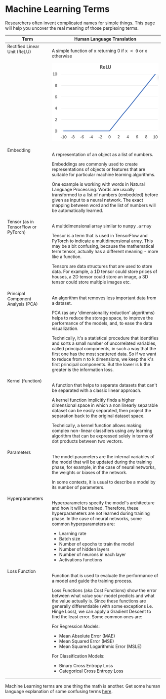 # Machine Learning Terms

Researchers often invent complicated names for simple things. This page will help you uncover the real meaning of those perplexing terms.

<table>
<thead>
<tr>
<th>Term</th>
<th>Human Language Translation</th>
</tr>
</thead>
<tbody>
<tr>
<td valign="top">Rectified Linear Unit (ReLU)</td>
<td>
    <p>A simple function of <tt>x</tt> returning 0 if <tt>x < 0</tt> or <tt>x</tt> otherwise</p>
    <p><img width="400px" src="images/relu.png"></p>
</td>
</tr>
<tr>
<td valign="top">Embedding</td>
<td>
    <p>A representation of an object as a list of numbers.</p>
    <p>Embeddings are commonly used to create representations of objects or features that are suitable for particular machine learning algorithms.</p>
    <p>One example is working with words in Natural Language Processing. Words are usually transformed to a list of numbers (embedded) before given as input to a neural network. The exact mapping between word and the list of numbers will be automatically learned.</p>
</td>
</tr>
<tr>
<td valign="top">Tensor (as in TensorFlow or PyTorch)</td>
<td>
    <p>A multidimensional array similar to <tt>numpy.array</tt></p>
    <p>Tensor is a term that is used in TensorFlow and PyTorch to indicate a multidimensional array. This may be a bit confusing, because the mathematical term tensor, actually has a different meaning - more like a function.</p>
    <p>Tensors are data structures that are used to store data. For example, a 1D tensor could store prices of houses, a 2D tensor could store an image, a 3D tensor could store multiple images etc.</p>
</td>
</tr>
<tr>
<td valign="top">Principal Component Analysis (PCA)</td>
<td>
    <p>An algorithm that removes less important data from a dataset.</p>
    <p>PCA (as any 'dimensionality reduction' algorithms) helps to reduce the storage space, to improve the performance of the models, and, to ease the data visualization.</p>
    <p>Technically, it's a statistical procedure that identifies and sorts a small number of uncorrelated variables, called principal components, in such a way that the first one has the most scattered data. So if we want to reduce from <tt>n</tt> to <tt>k</tt> dimensions, we keep the <tt>k</tt>'s first principal components. But the lower is <tt>k</tt> the greater is the information loss.</p>
</td>
</tr>
<tr>
<td valign="top">Kernel (function)</td>
<td>
    <p>A function that helps to separate datasets that can't be separated with a classic linear approach.</p>
    <p>A kernel function implicitly finds a higher dimensional space in which a non linearly separable dataset can be easily separated, then project the separation back to the original dataset space.</p>
    <p>Technically, a kernel function allows making complex non-linear classifiers using any learning algorithm that can be expressed solely in terms of dot products between two vectors.</p>
</td>
</tr>
<tr>
<td valign="top">Parameters</td>
<td>
    <p>The model parameters are the internal variables of the model that will be updated during the training phase, for example, in the case of neural networks, the weights or biases of the network.</p>
    <p>In some contexts, it is usual to describe a model by its number of parameters.</p>
</td>
</tr>
<tr>
<td valign="top">Hyperparameters</td>
<td>
    <p>Hyperparameters specify the model's architecture and how it will be trained. Therefore, these hyperparameters are not learned during training phase. In the case of neural networks, some common hyperparameters are:</p>
    <ul>
        <li>Learning rate</li>
        <li>Batch size</li>
        <li>Number of epochs to train the model</li>
        <li>Number of hidden layers</li>
        <li>Number of neurons in each layer</li>
        <li>Activations functions</li>
    </ul>
</td>
</tr>
<tr>
<td valign="top">Loss Function</td>
<td>
    <p>Function that is used to evaluate the performance of a model and guide the training process.</p>
    <p>Loss Functions (aka Cost Functions) show the error between what value your model predicts and what the value actually is. Since these functions are generally differentiable (with some exceptions i.e. Hinge Loss), we can apply a Gradient Descent to find the least error. Some common ones are:</p>
    <p>For Regression Models:</p>
    <ul>
        <li>Mean Absolute Error (MAE)</li>
        <li>Mean Squared Error (MSE)</li>
        <li>Mean Squared Logarithmic Error (MSLE)</li>
    </ul>
    <p>For Classification Models:</p>
    <ul>
        <li>Binary Cross Entropy Loss</li>
        <li>Categorical Cross Entropy Loss</li>
    </ul>
</td>
</tr>
</tbody>
</table>

Machine Learning terms are one thing the math is another. Get some human language explanation of some confusing terms [here](math-terms.md).
